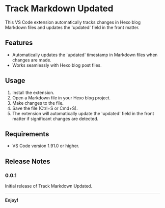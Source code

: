 # Track Markdown Updated

This VS Code extension automatically tracks changes in Hexo blog Markdown files and updates the 'updated' field in the front matter.

## Features

- Automatically updates the 'updated' timestamp in Markdown files when changes are made.
- Works seamlessly with Hexo blog post files.

## Usage

1. Install the extension.
2. Open a Markdown file in your Hexo blog project.
3. Make changes to the file.
4. Save the file (Ctrl+S or Cmd+S).
5. The extension will automatically update the 'updated' field in the front matter if significant changes are detected.

## Requirements

- VS Code version 1.91.0 or higher.


## Release Notes

### 0.0.1

Initial release of Track Markdown Updated.

---


**Enjoy!**